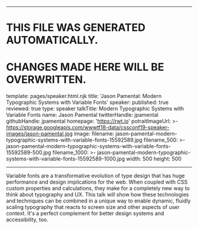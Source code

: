 ----

# THIS FILE WAS GENERATED AUTOMATICALLY.
# CHANGES MADE HERE WILL BE OVERWRITTEN.

template: pages/speaker.html.njk
title: 'Jason Pamental: Modern Typographic Systems with Variable Fonts'
speaker:
  published: true
  reviewed: true
  type: speaker
  talkTitle: Modern Typographic Systems with Variable Fonts
  name: Jason Pamental
  twitterHandle: jpamental
  githubHandle: jpamental
  homepage: 'https://rwt.io'
  potraitImageUrl: >-
    https://storage.googleapis.com/wwwtf18-data/cssconf19-speaker-images/jason-pamental.jpg
  image:
    filename: jason-pamental-modern-typographic-systems-with-variable-fonts-15592589.jpg
    filename_500: >-
      jason-pamental-modern-typographic-systems-with-variable-fonts-15592589-500.jpg
    filename_1000: >-
      jason-pamental-modern-typographic-systems-with-variable-fonts-15592589-1000.jpg
    width: 500
    height: 500

----

Variable fonts are a transformative evolution of type design that has huge
performance and design implications for the web. When coupled with CSS custom
properties and calculations, they make for a completely new way to think about
typography and UX. This talk will show how these technologies and techniques
can be combined in a unique way to enable dynamic, fluidly scaling typography
that reacts to screen size and other aspects of user context. It's a perfect
complement for better design systems and accessibility, too.